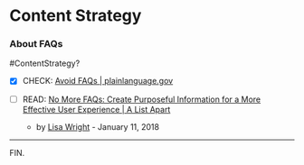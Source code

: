 # Content Strategy

### About FAQs
#ContentStrategy?

- [x] CHECK: [Avoid FAQs | plainlanguage.gov](https://www.plainlanguage.gov/guidelines/web/avoid-faqs/)

- [ ] READ: [No More FAQs: Create Purposeful Information for a More Effective User Experience | A List Apart](https://alistapart.com/article/no-more-faqs-create-purposeful-information-for-a-more-effective-user-experi/)
    * by [Lisa Wright](https://alistapart.com/author/lisawright/) - January 11, 2018

---

FIN.
